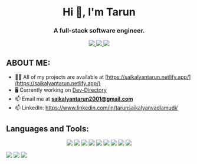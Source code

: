 <div id="header" align="center">
  <h1>Hi 👋, I'm Tarun</h1>
  <h3>A full-stack software engineer.</h3>
  <a href="https://www.linkedin.com/in/tarunsaikalyanvadlamudi/" target="_blank">
    <img src="https://img.shields.io/static/v1?label=|&message=LINKEDIN&color=aaceb8&style=flat&logo=linkedin"/>
  </a>
  <a href="https://saikalyantarun.netlify.app/" target="_blank">
    <img src="https://img.shields.io/static/v1?label=|&message=WEBSITE&color=aaceb8&style=flat"/>
  </a>
  <a href="mailto:saikalyantarun2001@gmail.com" target="_blank">
    <img src="https://img.shields.io/static/v1?label=|&message=MAIL&color=aaceb8&style=flat&logo=gmail"/>
  </a>
</div>

## ABOUT ME:

- 👨‍💻 All of my projects are available at [https://saikalyantarun.netlify.app/](https://saikalyantarun.netlify.app/)
- 🖥️ Currently working on [Dev-Directory](https://github.com/timmyichen/dev-directory)
- 📫 Email me at **saikalyantarun2001@gmail.com**
- 📫 LinkedIn: https://www.linkedin.com/in/tarunsaikalyanvadlamudi/

## Languages and Tools:

<p align="center">
<img src="https://img.shields.io/static/v1?label=|&message=REACT.JS&color=aaceb8&style=flat&logo=react"/>
<img src="https://img.shields.io/static/v1?label=|&message=JAVASCRIPT&color=aaceb8&style=flat&logo=javascript"/>
<img src="https://img.shields.io/static/v1?label=|&message=NODEJS&color=aaceb8&style=flat&logo="/> 
<img src="https://img.shields.io/static/v1?label=|&message=MONGO-DB&color=aaceb8&style=flat&logo=mongodb"/>
<img src="https://img.shields.io/static/v1?label=|&message=EXPRESS&color=aaceb8&style=flat&logo=express"/>
<img src="https://img.shields.io/static/v1?label=|&message=HTML5&color=aaceb8&style=flat&logo=html5"/>
<img src="https://img.shields.io/static/v1?label=|&message=CSS3&color=aaceb8&style=flat&logo=css3"/> 
<img src="https://img.shields.io/static/v1?label=|&message=GIT&color=aaceb8&style=flat&logo=git"/> 
<img src="https://img.shields.io/static/v1?label=|&message=AWS&color=aaceb8&style=flat&logo=amazon"/> 
</p>

<p align="left">
<img src="https://github-readme-stats.vercel.app/api?username=TarunHoKage7&theme=onedark"/>
<img src="https://github-readme-stats.vercel.app/api/top-langs/?username=TarunHoKage7&theme=onedark&layout=compact"/>
<img src="https://github-readme-streak-stats.herokuapp.com/?user=TarunHoKage7&theme=onedark"/>
</p>
